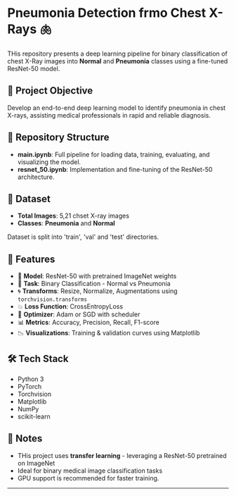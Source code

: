# Pneumonia Detection frmo Chest X-Rays 🫁

THis repository presents a deep learning pipeline for binary classification of chest X-Ray images into **Normal** and **Pneumonia** classes using a fine-tuned ResNet-50 model.

## 🧠 Project Objective

Develop an end-to-end deep learning model to identify pneumonia in chest X-rays, assisting medical professionals in rapid and reliable diagnosis.

## 📂 Repository Structure

- **main.ipynb**: Full pipeline for loading data, training, evaluating, and visualizing the model.
- **resnet_50.ipynb**: Implementation and fine-tuning of the ResNet-50 architecture.

## 🔢 Dataset

- **Total Images**: 5,21 chset X-ray images
- **Classes**: **Pneumonia** and **Normal**

Dataset is split into 'train', 'val' and 'test' directories.

## 🔧 Features

- 🧠 **Model**: ResNet-50 with pretrained ImageNet weights
- 🧪 **Task**: Binary Classification - Normal vs Pneumonia
- 🌀 **Transforms**: Resize, Normalize, Augmentations using `torchvision.transforms`
- 💥 **Loss Function**: CrossEntropyLoss
- 🚀 **Optimizer**: Adam or SGD with scheduler
- 📊 **Metrics**: Accuracy, Precision, Recall, F1-score
- 📉 **Visualizations**: Training & validation curves using Matplotlib

## 🛠️ Tech Stack

- Python 3
- PyTorch
- Torchvision
- Matplotlib
- NumPy
- scikit-learn

## 📎 Notes

- THis project uses **transfer learning** - leveraging a ResNet-50 pretrained on ImageNet
- Ideal for binary medical image classification tasks
- GPU support is recommended for faster training.

---
